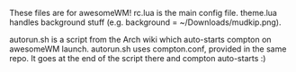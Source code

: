These files are for awesomeWM!
rc.lua is the main config file.
theme.lua handles background stuff (e.g. background = ~/Downloads/mudkip.png).

autorun.sh is a script from the Arch wiki which auto-starts compton on awesomeWM launch.
autorun.sh uses compton.conf, provided in the same repo.
It goes at the end of the script there and compton auto-starts :)
